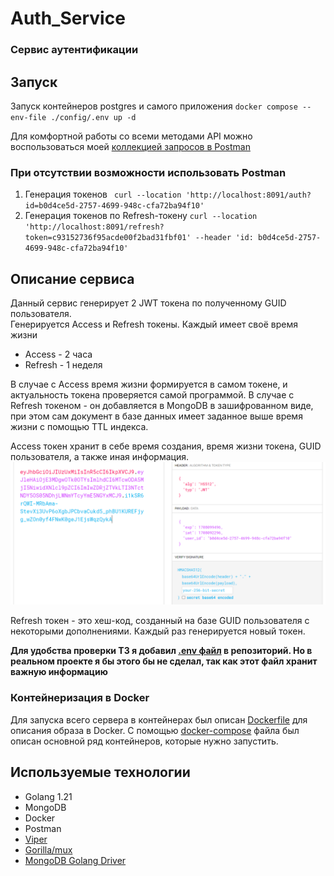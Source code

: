 # Auth_Service
### Сервис аутентификации

## Запуск

Запуск контейнеров postgres и самого приложения `docker compose --env-file ./config/.env up -d`

Для комфортной работы со всеми методами API можно воспользоваться 
моей [коллекцией запросов в Postman](https://www.postman.com/joint-operations-operator-99149269/workspace/authservice/collection/28284200-141e2b15-966b-4db8-8af7-85e786b70c3d?action=share&creator=28284200)

### При отсутствии возможности использовать Postman

1. Генерация токенов ` curl --location 'http://localhost:8091/auth?id=b0d4ce5d-2757-4699-948c-cfa72ba94f10'`
2. Генерация токенов по Refresh-токену `curl --location 'http://localhost:8091/refresh?token=c93152736f95acde00f2bad31fbf01' --header 'id: b0d4ce5d-2757-4699-948c-cfa72ba94f10'`

## Описание сервиса
Данный сервис генерирует 2 JWT токена по полученному GUID пользователя.\
Генерируется Access и Refresh токены. Каждый имеет своё время жизни
- Access - 2 часа
- Refresh - 1 неделя

В случае с Access время жизни формируется в самом токене, и актуальность токена
проверяется самой программой. 
В случае с Refresh токеном - он добавляется в MongoDB в зашифрованном виде, при этом сам документ в базе данных
имеет заданное выше время жизни с помощью TTL индекса. 

Access токен хранит в себе время создания, время жизни токена, GUID пользователя, а также иная информация.
![img.png](img.png)

Refresh токен - это хеш-код, созданный на базе GUID пользователя с некоторыми дополнениями. Каждый раз генерируется новый токен.

**Для удобства проверки ТЗ я добавил [.env файл](./config/.env) в репозиторий. Но в реальном проекте я бы этого бы не сделал, так как этот файл хранит важную информацию**

### Контейнеризация в Docker
Для запуска всего сервера в контейнерах был описан [Dockerfile](Dockerfile) для описания образа в Docker.
С помощью [docker-compose](docker-compose.yml) файла был описан основной ряд контейнеров, которые нужно запустить. <br>


## Используемые технологии
- Golang 1.21
- MongoDB
- Docker
- Postman
- [Viper](https://github.com/spf13/viper)
- [Gorilla/mux](https://github.com/gorilla/mux)
- [MongoDB Golang Driver](https://www.mongodb.com/docs/drivers/go/current/)

